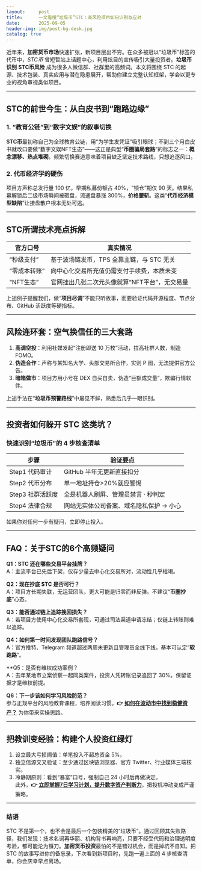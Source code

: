 ```yaml
---
layout:     post
title:      一文看懂“垃圾币”STC：高风险项目如何识别与应对
date:       2025-09-05
header-img: img/post-bg-desk.jpg
catalog: true
---
```


近年来，**加密货币市场**快速扩张，新项目层出不穷。在众多被冠以“垃圾币”标签的代币中，*STC币* 曾短暂站上话题中心，利用炫目的宣传吸引大量投资者。**垃圾币识别** **STC币风险** 成为很多人微信群、社群里的高频词。本文将围绕 STC 的起源、技术包装、真实应用与潜在隐患展开，帮助你建立完整认知框架，学会以更专业的视角审视类似项目。

---

## STC的前世今生：从白皮书到“跑路边缘”

### 1. “教育公链”到“数字文娱”的叙事切换  
**STC币**最初称自己为全球教育公链，用“为学生发凭证”吸引眼球；不到三个月白皮书就改口要做“数字文娱NFT生态”——这正是典型“**币圈骗局套路**”的标志之一：**概念漂移、热点堆砌**。频繁切换赛道意味着项目缺乏坚定技术路线，只想追逐风口。

### 2. 代币经济学的硬伤  
项目方声称总发行量 100 亿，早期私募份额占 40%，“锁仓”期仅 90 天。结果私募解锁后二级市场瞬间被砸盘，流通盘暴涨 300%，**价格腰斩**。这类“**代币经济模型缺陷**”让接盘散户根本无处可逃。

---

## STC所谓技术亮点拆解

| 官方口号 | 真实情况 |
| --- | --- |
| “秒级支付” | 基于波场链发币，TPS 全靠主链，与 STC 无关 |
| “零成本转账” | 向中心化交易所充值仍需支付手续费，本质未变 |
| “NFT生态” | 官网挂出几张二次元头像就算“NFT平台”，无交易量 |

上述例子提醒我们，做“**项目尽调**”不能只听故事，而要验证代码开源程度、节点分布、GitHub 活跃度等硬指标。

---

## 风险连环套：空气换信任的三大套路

1. **高调空投**：利用社媒发起“注册即送 10 万枚”活动，拉高社群人数，制造FOMO。  
2. **伪造合作**：声称与某知名大学、头部交易所合作，实则 P 图，无法提供官方公告。  
3. **暗箱做市**：项目方用小号在 DEX 自买自卖，伪造“巨额成交量”，欺骗行情软件。  

上述手法在“**垃圾币预警路线**”中屡见不鲜，熟悉后几乎一眼识别。

---

## 投资者如何躲开 STC 这类坑？

### 快速识别“垃圾币”的 4 步核查清单

| 步骤 | 验证要点 |
|---|---|
| Step1 代码审计 | GitHub 半年无更新直接扣分 |
| Step2 代币分布 | 单一地址持仓>20%就应警惕 |
| Step3 社群活跃度 | 全是机器人刷屏、管理员禁言 · 秒判定 |
| Step4 法律合规 | 网站无实体公司备案、域名隐私保护 → 小心 |

如果你对任何一步有疑问，立即停止投入。

---

## FAQ：关于STC的6个高频疑问

**Q1：STC 还在哪些交易平台挂牌？**  
A：主流平台已先后下架，仅存少量去中心化交易所对，流动性几乎枯竭。

**Q2：现在抄底 STC 是否可行？**  
A：项目方长期失联，无运营团队，更大可能是归零而非反弹。不建议“**币圈抄底**”心态。

**Q3：能否通过链上追踪挽回损失？**  
A：若项目方使用中心化交易所套现，可通过司法渠道申请冻结；仅链上转账则难以追踪。

**Q4：如何第一时间发现团队跑路信号？**  
A：官方推特、Telegram 频道超过两周未更新且管理员全线下线，基本可认定“**软跑路**”。

**Q5：是否有维权成功案例？  
A：去年某地市立案侦察一起同类案件，投资人凭转账记录追回了 30%。保留证据才是维权前提。

**Q6：下一步该如何学习风险防范？**  
参与正规平台的风险教育课程，培养阅读习惯。**👉 [如何在波动市中找到稳健资产？](https://okxdog.com/)** 为你带来实操思路。

---

## 把教训变经验：构建个人投资红绿灯

1. 设立最大亏损阈值：单笔投入不超总资金 5%。  
2. 独立信源交叉验证：至少通过区块链浏览器、官方 Twitter、行业媒体三端核实。  
3. 冷静期原则：看到“暴富”口号，强制自己 24 小时后再做决定。  
此外，**👉 [立即掌握7日学习计划，提升数字资产判断力](https://okxdog.com/)**，把投机冲动变成严谨策略。

---

### 结语  
STC 不是第一个，也不会是最后一个包装精美的“垃圾币”。通过回顾其失败路径，我们发现：技术名词再华丽、机构背书再响亮，只要不经受代码和治理透明度考验，都可能沦为镰刀。**加密货币投资**最怕的不是错过机会，而是掉坑不自知。把 STC 的故事写进你的备忘录，下次看到新项目时，先跑一遍上面的 4 步核查清单，你会庆幸早点离场。